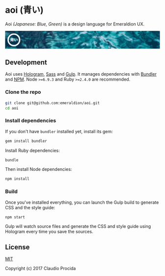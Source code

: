 # aoi (青い)

Aoi _(Japanese: Blue, Green)_ is a design language for Emeraldion UX.

![Aoi banner](aoi_banner.png)

## Development

Aoi uses [Hologram](http://trulia.github.io/hologram), [Sass](http://sass-lang.com/) and [Gulp](http://gulpjs.com/). It manages dependencies with [Bundler](http://bundler.io/) and [NPM](https://www.npmjs.com). Node `>=6.9.3` and Ruby `>=2.4.0` are recommended.

### Clone the repo

```sh
git clone git@github.com:emeraldion/aoi.git
cd aoi
```

### Install dependencies

If you don't have `bundler` installed yet, install its gem:

```sh
gem install bundler
```

Install Ruby dependencies:

```sh
bundle
```

Then install Node dependencies:

```sh
npm install
```

### Build

Once you've installed everything, you can launch the Gulp build to generate CSS and the style guide:

```sh
npm start
```

Gulp will watch source files and generate the CSS and style guide using Hologram every time you save the sources.

## License

[MIT](https://opensource.org/licenses/MIT)

Copyright (c) 2017 Claudio Procida
